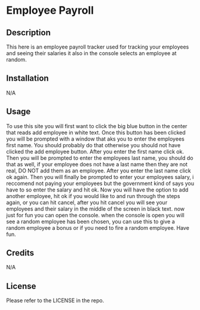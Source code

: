# Employee Payroll

## Description

This here is an employee payroll tracker used for tracking your employees and seeing their salaries it also in the console selects an employee at random.

## Installation

N/A

## Usage

To use this site you will first want to click the big blue button in the center that reads add employee in white text. Once this button has been clicked you will be prompted with a window that aks you to enter the employees first name. You should probably do that otherwise you should not have clicked the add employee button. After you enter the first name click ok. Then you will be prompted to enter the employees last name, you should do that as well, if your employee does not have a last name then they are not real, DO NOT add them as an employee. After you enter the last name click ok again. Then you will finally be prompted to enter your employees salary, i reccomend not paying your employees but the government kind of says you have to so enter the salary and hit ok. Now you will have the option to add another employee, hit ok if you would like to and run through the steps again, or you can hit cancel, after you hit cancel you will see your employees and their salary in the middle of the screen in black text. now just for fun you can open the console. when the console is open you will see a random employee has been chosen, you can use this to give a random employee a bonus or if you need to fire a random employee. Have fun.

## Credits

N/A

## License

Please refer to the LICENSE in the repo.